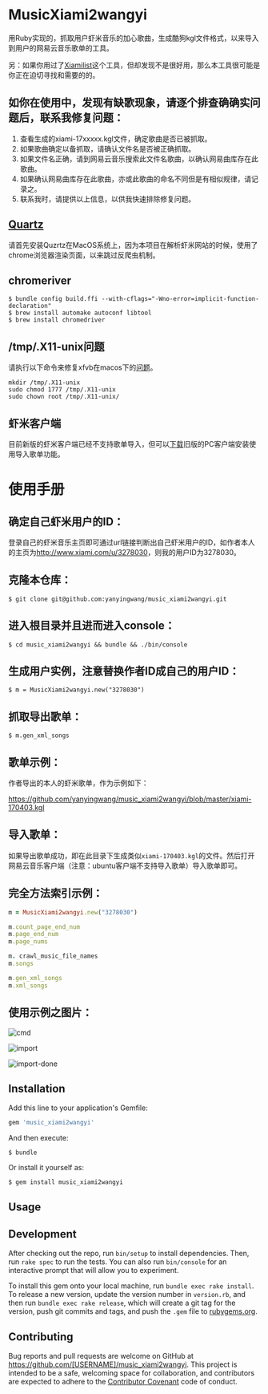 # MusicXiami2wangyi
用Ruby实现的，抓取用户虾米音乐的加心歌曲，生成酷狗kgl文件格式，以来导入到用户的网易云音乐歌单的工具。

另：如果你用过了[Xiamilist](http://www.jianshu.com/p/21bafe882455)这个工具，但却发现不是很好用，那么本工具很可能是你正在迫切寻找和需要的的。


## 如你在使用中，发现有缺歌现象，请逐个排查确确实问题后，联系我修复问题：
1. 查看生成的xiami-17xxxxx.kgl文件，确定歌曲是否已被抓取。
2. 如果歌曲确定以备抓取，请确认文件名是否被正确抓取。
3. 如果文件名正确，请到网易云音乐搜索此文件名歌曲，以确认网易曲库存在此歌曲。
4. 如果确认网易曲库存在此歌曲，亦或此歌曲的命名不同但是有相似规律，请记录之。
5. 联系我时，请提供以上信息，以供我快速排除修复问题。




## [Quartz](https://www.xquartz.org/)
请首先安装Quzrtz在MacOS系统上，因为本项目在解析虾米网站的时候，使用了chrome浏览器渲染页面，以来跳过反爬虫机制。

## chromeriver

    $ bundle config build.ffi --with-cflags="-Wno-error=implicit-function-declaration"
    $ brew install automake autoconf libtool
    $ brew install chromedriver

## /tmp/.X11-unix问题
请执行以下命令来修复xfvb在macos下的[问题](https://github.com/leonid-shevtsov/headless/issues/80)。
~~~shell
mkdir /tmp/.X11-unix
sudo chmod 1777 /tmp/.X11-unix
sudo chown root /tmp/.X11-unix/
~~~

## 虾米客户端
目前新版的虾米客户端已经不支持歌单导入，但可以[下载](https://raw.githubusercontent.com/yanyingwang/music_xiami2wangyi/master/cloudmusicsetup_2.1.1.30494_baidupc.exe)旧版的PC客户端安装使用导入歌单功能。

# 使用手册

## 确定自己虾米用户的ID：
登录自己的虾米音乐主页即可通过url链接判断出自己虾米用户的ID，如作者本人的主页为<http://www.xiami.com/u/3278030>，则我的用户ID为3278030。

## 克隆本仓库：

    $ git clone git@github.com:yanyingwang/music_xiami2wangyi.git

## 进入根目录并且进而进入console：

    $ cd music_xiami2wangyi && bundle && ./bin/console

## 生成用户实例，注意替换作者ID成自己的用户ID：

    $ m = MusicXiami2wangyi.new("3278030")

## 抓取导出歌单：

    $ m.gen_xml_songs

## 歌单示例：
作者导出的本人的虾米歌单，作为示例如下：

<https://github.com/yanyingwang/music_xiami2wangyi/blob/master/xiami-170403.kgl>


## 导入歌单：
如果导出歌单成功，即在此目录下生成类似`xiami-170403.kgl`的文件。然后打开网易云音乐客户端（注意：ubuntu客户端不支持导入歌单）导入歌单即可。

## 完全方法索引示例：
~~~ruby
m = MusicXiami2wangyi.new("3278030")

m.count_page_end_num
m.page_end_num
m.page_nums

m. crawl_music_file_names
m.songs

m.gen_xml_songs
m.xml_songs
~~~


## 使用示例之图片：
![cmd](https://raw.githubusercontent.com/yanyingwang/music_xiami2wangyi/master/screenshots/cmd.png)

![import](https://raw.githubusercontent.com/yanyingwang/music_xiami2wangyi/master/screenshots/import.png)

![import-done](https://raw.githubusercontent.com/yanyingwang/music_xiami2wangyi/master/screenshots/import-done.png)






## Installation

Add this line to your application's Gemfile:

```ruby
gem 'music_xiami2wangyi'
```

And then execute:

    $ bundle

Or install it yourself as:

    $ gem install music_xiami2wangyi

## Usage

## Development

After checking out the repo, run `bin/setup` to install dependencies. Then, run `rake spec` to run the tests. You can also run `bin/console` for an interactive prompt that will allow you to experiment.

To install this gem onto your local machine, run `bundle exec rake install`. To release a new version, update the version number in `version.rb`, and then run `bundle exec rake release`, which will create a git tag for the version, push git commits and tags, and push the `.gem` file to [rubygems.org](https://rubygems.org).

## Contributing

Bug reports and pull requests are welcome on GitHub at https://github.com/[USERNAME]/music_xiami2wangyi. This project is intended to be a safe, welcoming space for collaboration, and contributors are expected to adhere to the [Contributor Covenant](http://contributor-covenant.org) code of conduct.

